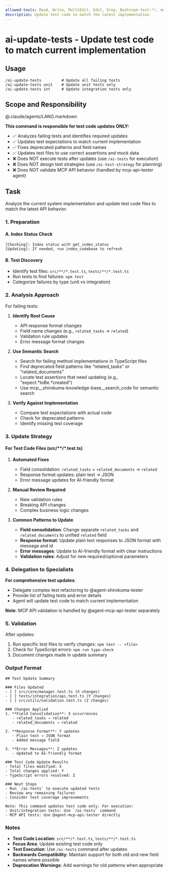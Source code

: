 ```yaml
---
allowed-tools: Read, Write, MultiEdit, Edit, Grep, Bash(npm test:*), mcp__shirokuma-knowledge-base__get_types, mcp__shirokuma-knowledge-base__get_item_detail, mcp__shirokuma-knowledge-base__get_items, mcp__shirokuma-knowledge-base__index_codebase, mcp__shirokuma-knowledge-base__search_code, mcp__shirokuma-knowledge-base__get_index_status
description: Update test code to match the latest implementation
---
```


# ai-update-tests - Update test code to match current implementation

## Usage
```
/ai-update-tests         # Update all failing tests
/ai-update-tests unit    # Update unit tests only
/ai-update-tests int     # Update integration tests only
```

## Scope and Responsibility

@.claude/agents/LANG.markdown

**This command is responsible for test code updates ONLY:**
- ✅ Analyzes failing tests and identifies required updates
- ✅ Updates test expectations to match current implementation
- ✅ Fixes deprecated patterns and field names
- ✅ Updates test files to use correct assertions and mock data
- ❌ Does NOT execute tests after updates (use `/ai-tests` for execution)
- ❌ Does NOT design test strategies (use `/ai-test-strategy` for planning)
- ❌ Does NOT validate MCP API behavior (handled by mcp-api-tester agent)

## Task

Analyze the current system implementation and update test code files to match the latest API behavior.

### 1. Preparation

#### A. Index Status Check
```
[Checking]: Index status with get_index_status
[Updating]: If needed, run index_codebase to refresh
```

#### B. Test Discovery
- Identify test files: `src/**/*.test.ts`, `tests/**/*.test.ts`
- Run tests to find failures: `npm test`
- Categorize failures by type (unit vs integration)

### 2. Analysis Approach

For failing tests:
1. **Identify Root Cause**
   - API response format changes
   - Field name changes (e.g., `related_tasks` → `related`)
   - Validation rule updates
   - Error message format changes

2. **Use Semantic Search**
   - Search for failing method implementations in TypeScript files
   - Find deprecated field patterns like "related_tasks" or "related_documents"
   - Locate test assertions that need updating (e.g., "expect.*toBe.*created")
   - Use mcp__shirokuma-knowledge-base__search_code for semantic search

3. **Verify Against Implementation**
   - Compare test expectations with actual code
   - Check for deprecated patterns
   - Identify missing test coverage

### 3. Update Strategy

#### For Test Code Files (src/**/*.test.ts)

1. **Automated Fixes**
   - Field consolidation: `related_tasks` + `related_documents` → `related`
   - Response format updates: plain text → JSON
   - Error message updates for AI-friendly format

2. **Manual Review Required**
   - New validation rules
   - Breaking API changes
   - Complex business logic changes

3. **Common Patterns to Update**
   - **Field consolidation**: Change separate `related_tasks` and `related_documents` to unified `related` field
   - **Response format**: Update plain text responses to JSON format with message and id
   - **Error messages**: Update to AI-friendly format with clear instructions
   - **Validation rules**: Adjust for new required/optional parameters

### 4. Delegation to Specialists

**For comprehensive test updates**:
- Delegate complex test refactoring to @agent-shirokuma-tester
- Provide list of failing tests and error details
- Agent will update test code to match current implementation

**Note**: MCP API validation is handled by @agent-mcp-api-tester separately

### 5. Validation

After updates:
1. Run specific test files to verify changes: `npm test -- <file>`
2. Check for TypeScript errors: `npm run type-check`
3. Document changes made in update summary

### Output Format

```
## Test Update Summary

### Files Updated
- [ ] src/core/manager.test.ts (X changes)
- [ ] tests/integration/api.test.ts (Y changes)
- [ ] src/utils/validation.test.ts (Z changes)

### Changes Applied
1. **Field Consolidation**: X occurrences
   - related_tasks → related
   - related_documents → related

2. **Response Format**: Y updates
   - Plain text → JSON format
   - Added message field

3. **Error Messages**: Z updates
   - Updated to AI-friendly format

### Test Code Update Results
- Total files modified: X
- Total changes applied: Y
- TypeScript errors resolved: Z

### Next Steps
- Run `/ai-tests` to execute updated tests
- Review any remaining failures
- Consider test coverage improvements

Note: This command updates test code only. For execution:
- Unit/integration tests: Use `/ai-tests` command
- MCP API tests: Use @agent-mcp-api-tester directly
```

### Notes

- **Test Code Location**: `src/**/*.test.ts`, `tests/**/*.test.ts`
- **Focus Area**: Update existing test code only
- **Test Execution**: Use `/ai-tests` command after updates
- **Backwards Compatibility**: Maintain support for both old and new field names where possible
- **Deprecation Warnings**: Add warnings for old patterns when appropriate